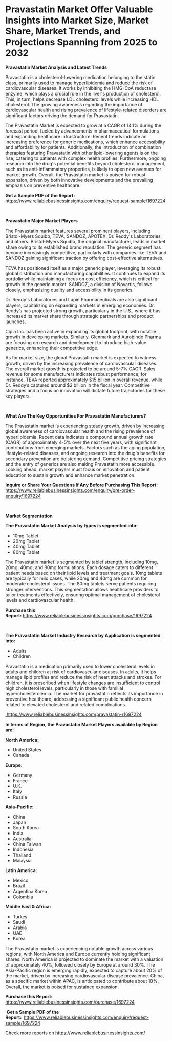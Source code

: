 <p><h1>Pravastatin Market Offer Valuable Insights into Market Size, Market Share, Market Trends, and Projections Spanning from 2025 to 2032</h1></p><p><strong>Pravastatin Market Analysis and Latest Trends</strong></p>
<p><p>Pravastatin is a cholesterol-lowering medication belonging to the statin class, primarily used to manage hyperlipidemia and reduce the risk of cardiovascular diseases. It works by inhibiting the HMG-CoA reductase enzyme, which plays a crucial role in the liver's production of cholesterol. This, in turn, helps decrease LDL cholesterol levels while increasing HDL cholesterol. The growing awareness regarding the importance of cardiovascular health and rising prevalence of lifestyle-related disorders are significant factors driving the demand for Pravastatin.</p><p>The Pravastatin Market is expected to grow at a CAGR of 14.1% during the forecast period, fueled by advancements in pharmaceutical formulations and expanding healthcare infrastructure. Recent trends indicate an increasing preference for generic medications, which enhance accessibility and affordability for patients. Additionally, the introduction of combination therapies featuring Pravastatin with other lipid-lowering agents is on the rise, catering to patients with complex health profiles. Furthermore, ongoing research into the drug's potential benefits beyond cholesterol management, such as its anti-inflammatory properties, is likely to open new avenues for market growth. Overall, the Pravastatin market is poised for robust expansion, driven by both innovative developments and the prevailing emphasis on preventive healthcare.</p></p>
<p><strong>Get a Sample PDF of the Report:&nbsp;</strong> <a href="https://www.reliablebusinessinsights.com/enquiry/request-sample/1697224?utm_campaign=3325&utm_medium=2&utm_source=Github&utm_content=ia&utm_term=08032025&utm_id=pravastatin">https://www.reliablebusinessinsights.com/enquiry/request-sample/1697224</a></p>
<p>&nbsp;</p>
<p><strong>Pravastatin Major Market Players</strong></p>
<p><p>The Pravastatin market features several prominent players, including Bristol-Myers Squibb, TEVA, SANDOZ, APOTEX, Dr. Reddy's Laboratories, and others. Bristol-Myers Squibb, the original manufacturer, leads in market share owing to its established brand reputation. The generic segment has become increasingly competitive, particularly with companies like TEVA and SANDOZ gaining significant traction by offering cost-effective alternatives. </p><p>TEVA has positioned itself as a major generic player, leveraging its robust global distribution and manufacturing capabilities. It continues to expand its portfolio while maintaining a focus on cost efficiency, which is critical for growth in the generic market. SANDOZ, a division of Novartis, follows closely, emphasizing quality and accessibility in its generics.</p><p>Dr. Reddy's Laboratories and Lupin Pharmaceuticals are also significant players, capitalizing on expanding markets in emerging economies. Dr. Reddy’s has projected strong growth, particularly in the U.S., where it has increased its market share through strategic partnerships and product launches.</p><p>Cipla Inc. has been active in expanding its global footprint, with notable growth in developing markets. Similarly, Glenmark and Aurobindo Pharma are focusing on research and development to introduce high-value generics, enhancing their competitive edge.</p><p>As for market size, the global Pravastatin market is expected to witness growth, driven by the increasing prevalence of cardiovascular diseases. The overall market growth is projected to be around 5-7% CAGR. Sales revenue for some manufacturers indicates robust performance; for instance, TEVA reported approximately $15 billion in overall revenue, while Dr. Reddy’s captured around $2 billion in the fiscal year. Competitive strategies and a focus on innovation will dictate future trajectories for these key players.</p></p>
<p>&nbsp;</p>
<p><strong>What Are The Key Opportunities For Pravastatin Manufacturers?</strong></p>
<p><p>The Pravastatin market is experiencing steady growth, driven by increasing global awareness of cardiovascular health and the rising prevalence of hyperlipidemia. Recent data indicates a compound annual growth rate (CAGR) of approximately 4-5% over the next five years, with significant contributions from emerging markets. Factors such as the aging population, lifestyle-related diseases, and ongoing research into the drug's benefits for secondary prevention are bolstering demand. Competitive pricing strategies and the entry of generics are also making Pravastatin more accessible. Looking ahead, market players must focus on innovation and patient education to sustain growth and enhance market penetration.</p></p>
<p><strong>Inquire or Share Your Questions If Any Before Purchasing This Report:</strong> <a href="https://www.reliablebusinessinsights.com/enquiry/pre-order-enquiry/1697224?utm_campaign=3325&utm_medium=2&utm_source=Github&utm_content=ia&utm_term=08032025&utm_id=pravastatin">https://www.reliablebusinessinsights.com/enquiry/pre-order-enquiry/1697224</a></p>
<p>&nbsp;</p>
<p><strong>Market Segmentation</strong></p>
<p><strong>The Pravastatin Market Analysis by types is segmented into:</strong></p>
<p><ul><li>10mg Tablet</li><li>20mg Tablet</li><li>40mg Tablet</li><li>80mg Tablet</li></ul></p>
<p><p>The Pravastatin market is segmented by tablet strength, including 10mg, 20mg, 40mg, and 80mg formulations. Each dosage caters to different patient needs based on their lipid levels and treatment goals. 10mg tablets are typically for mild cases, while 20mg and 40mg are common for moderate cholesterol issues. The 80mg tablets serve patients requiring stronger interventions. This segmentation allows healthcare providers to tailor treatments effectively, ensuring optimal management of cholesterol levels and cardiovascular health.</p></p>
<p><strong>Purchase this Report:&nbsp;</strong><a href="https://www.reliablebusinessinsights.com/purchase/1697224?utm_campaign=3325&utm_medium=2&utm_source=Github&utm_content=ia&utm_term=08032025&utm_id=pravastatin">https://www.reliablebusinessinsights.com/purchase/1697224</a></p>
<p>&nbsp;</p>
<p><strong>The Pravastatin Market Industry Research by Application is segmented into:</strong></p>
<p><ul><li>Adults</li><li>Children</li></ul></p>
<p><p>Pravastatin is a medication primarily used to lower cholesterol levels in adults and children at risk of cardiovascular diseases. In adults, it helps manage lipid profiles and reduce the risk of heart attacks and strokes. For children, it is prescribed when lifestyle changes are insufficient to control high cholesterol levels, particularly in those with familial hypercholesterolemia. The market for pravastatin reflects its importance in preventive healthcare, addressing a significant public health concern related to elevated cholesterol and related complications.</p></p>
<p><a href="https://www.reliablebusinessinsights.com/pravastatin-r1697224?utm_campaign=3325&utm_medium=2&utm_source=Github&utm_content=ia&utm_term=08032025&utm_id=pravastatin">&nbsp;https://www.reliablebusinessinsights.com/pravastatin-r1697224</a></p>
<p><strong>In terms of Region, the Pravastatin Market Players available by Region are:</strong></p>
<p>
    <p> <strong> North America: </strong>
        <ul>
            <li>United States</li>
            <li>Canada</li>
        </ul>
        </p> 
    <p> <strong> Europe: </strong>
        <ul>
            <li>Germany</li>
            <li>France</li>
            <li>U.K.</li>
            <li>Italy</li>
            <li>Russia</li>
        </ul>
        </p> 
    <p> <strong> Asia-Pacific: </strong>
        <ul>
            <li>China</li>
            <li>Japan</li>
            <li>South Korea</li>
            <li>India</li>
            <li>Australia</li>
            <li>China Taiwan</li>
            <li>Indonesia</li>
            <li>Thailand</li>
            <li>Malaysia</li>
        </ul>
        </p> 
    <p> <strong> Latin America: </strong>
        <ul>
            <li>Mexico</li>
            <li>Brazil</li>
            <li>Argentina Korea</li>
            <li>Colombia</li>
        </ul>
        </p> 
    <p> <strong> Middle East & Africa: </strong>
        <ul>
            <li>Turkey</li>
            <li>Saudi</li>
            <li>Arabia</li>
            <li>UAE</li>
            <li>Korea</li>
        </ul>
    </p>
    </p>
<p><p>The Pravastatin market is experiencing notable growth across various regions, with North America and Europe currently holding significant shares. North America is projected to dominate the market with a valuation of approximately 40%, followed closely by Europe at around 30%. The Asia-Pacific region is emerging rapidly, expected to capture about 20% of the market, driven by increasing cardiovascular disease prevalence. China, as a specific market within APAC, is anticipated to contribute about 10%. Overall, the market is poised for sustained expansion.</p></p>
<p><strong>Purchase this Report: </strong><a href="https://www.reliablebusinessinsights.com/purchase/1697224?utm_campaign=3325&utm_medium=2&utm_source=Github&utm_content=ia&utm_term=08032025&utm_id=pravastatin">https://www.reliablebusinessinsights.com/purchase/1697224</a></p>
<p>&nbsp;<strong>Get a Sample PDF of the Report:&nbsp;&nbsp;</strong><a href="https://www.reliablebusinessinsights.com/enquiry/request-sample/1697224?utm_campaign=3325&utm_medium=2&utm_source=Github&utm_content=ia&utm_term=08032025&utm_id=pravastatin">https://www.reliablebusinessinsights.com/enquiry/request-sample/1697224</a></p>
<p><strong></strong></p>
<p>Check more reports on <a href="https://www.reliablebusinessinsights.com/?utm_campaign=3325&utm_medium=2&utm_source=Github&utm_content=ia&utm_term=08032025&utm_id=pravastatin">https://www.reliablebusinessinsights.com/</a></p>